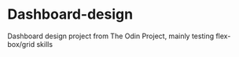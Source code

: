 # Dashboard-design
Dashboard design project from The Odin Project, mainly testing flex-box/grid skills 
